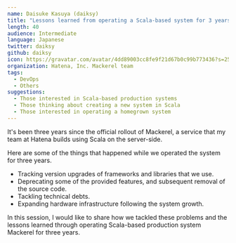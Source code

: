 ```yaml
---
name: Daisuke Kasuya (daiksy)
title: "Lessons learned from operating a Scala-based system for 3 years"
length: 40
audience: Intermediate
language: Japanese
twitter: daiksy
github: daiksy
icon: https://gravatar.com/avatar/4dd89003cc8fe9f21d67b0c99b773436?s=256
organization: Hatena, Inc. Mackerel team
tags:
  - DevOps
  - Others
suggestions:
  - Those interested in Scala-based production systems
  - Those thinking about creating a new system in Scala
  - Those interested in operating a homegrown system
---
```

It's been three years since the official rollout of Mackerel, a service that my team at Hatena builds using Scala on the server-side.

Here are some of the things that happened while we operated the system for three years.

- Tracking version upgrades of frameworks and libraries that we use.
- Deprecating some of the provided features, and subsequent removal of the source code.
- Tackling technical debts.
- Expanding hardware infrastructure following the system growth.

In this session, I would like to share how we tackled these problems and the lessons learned through operating Scala-based production system Mackerel for three years.
